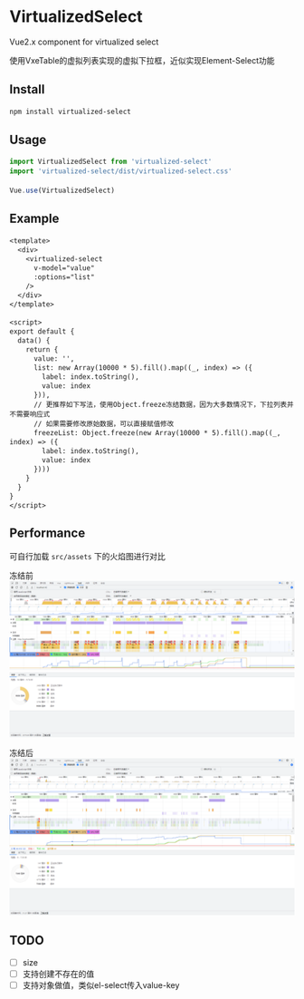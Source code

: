 # VirtualizedSelect

Vue2.x component for virtualized select

使用VxeTable的虚拟列表实现的虚拟下拉框，近似实现Element-Select功能

## Install
```bash
npm install virtualized-select
```

## Usage
```js
import VirtualizedSelect from 'virtualized-select'
import 'virtualized-select/dist/virtualized-select.css'

Vue.use(VirtualizedSelect)
```

## Example
```vue
<template>
  <div>
    <virtualized-select
      v-model="value"
      :options="list"
    />
  </div>
</template>

<script>
export default {
  data() {
    return {
      value: '',
      list: new Array(10000 * 5).fill().map((_, index) => ({
        label: index.toString(),
        value: index
      })),
      // 更推荐如下写法，使用Object.freeze冻结数据，因为大多数情况下，下拉列表并不需要响应式
      // 如果需要修改原始数据，可以直接赋值修改
      freezeList: Object.freeze(new Array(10000 * 5).fill().map((_, index) => ({
        label: index.toString(),
        value: index
      })))
    }
  }
}
</script>
```

## Performance
可自行加载 `src/assets` 下的火焰图进行对比

冻结前
![冻结前](./src/assets/before.png)

冻结后
![冻结后](./src/assets/after.png)

## TODO
- [ ] size
- [ ] 支持创建不存在的值
- [ ] 支持对象做值，类似el-select传入value-key
